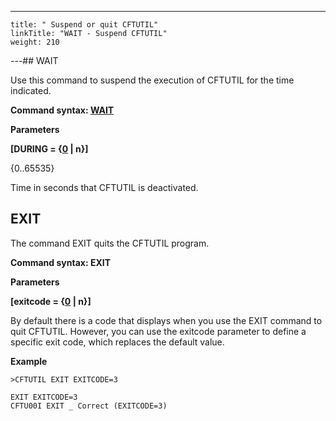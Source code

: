 ---
    title: " Suspend or quit CFTUTIL"
    linkTitle: "WAIT - Suspend CFTUTIL"
    weight: 210
---## WAIT

<span id="About_the_WAIT_Command"></span>Use this command to suspend the execution of CFTUTIL for
the time indicated.

****Command syntax: [WAIT](../../command_summary#WAIT)****

**Parameters**

**[DURING = {<u>0</u> &#124; n}]**

{0..65535}

Time in seconds that CFTUTIL is deactivated.

## EXIT

The command EXIT quits the CFTUTIL program.

****Command syntax: EXIT****

**Parameters**

**[exitcode = {<u>0</u> &#124; n}]**

By default there is a code that displays when you use the EXIT command to quit CFTUTIL. However, you can use the exitcode parameter to define a specific exit code, which replaces the default value.

****Example****

```
>CFTUTIL EXIT EXITCODE=3
 
EXIT EXITCODE=3
CFTU00I EXIT _ Correct (EXITCODE=3)
```
